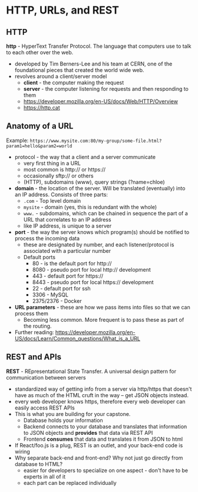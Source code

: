 # HTTP, URLs, and REST

## HTTP
**http** - HyperText Transfer Protocol. The language that computers use to talk to each other over the web.
- developed by Tim Berners-Lee and his team at CERN, one of the foundational pieces that created the world wide web.
- revolves around a client/server model
    - **client** - the computer making the request
    - **server** - the computer listening for requests and then responding to them
    - https://developer.mozilla.org/en-US/docs/Web/HTTP/Overview
    - https://http.cat

## Anatomy of a URL
Example: `https://www.mysite.com:80/my-group/some-file.html?param1=hello&param2=world`
- protocol - the way that a client and a server communicate
    - very first thing in a URL
    - most common is http:// or https://
    - occasionally sftp:// or others
    - (HTTP), subdomains (www), query strings (?name=chloe)
- **domain** - the location of the server. Will be translated (eventually) into an IP address. Consists of three parts:
    - `.com` - Top level domain
    - `mysite` - domain (yes, this is redundant with the whole)
    - `www.` - subdomains, which can be chained in sequence the part of a URL that correlates to an IP address
    - like IP address, is unique to a server
- **port** - the way the server knows which program(s) should be notified to process the incoming data
    - these are designated by number, and each listener/protocol is associated with a particular number
    - Default ports
        - 80 - is the default port for http://
        - 8080 - pseudo port for local http:// development
        - 443 - default port for https://
        - 8443 - pseudo port for local https:// development
        - 22 - default port for ssh
        - 3306 - MySQL
        - 2375/2376 - Docker
- **URL parameters** - these are how we pass items into files so that we can process them
    - Becoming less common. More frequent is to pass these as part of the routing.
- Further reading: https://developer.mozilla.org/en-US/docs/Learn/Common_questions/What_is_a_URL

## REST and APIs
**REST** - REpresentational State Transfer. A universal design pattern for communication between servers
- standardized way of getting info from a server via http/https that doesn't have as much of the HTML cruft in the way – get JSON objects instead.
- every web developer knows https, therefore every web developer can easily access REST APIs
- This is what you are building for your capstone.
    - Database holds your information
    - Backend connects to your database and translates that information to JSON objects and **provides** that data via REST API
    - Frontend **consumes** that data and translates it from JSON to html
- If React/foo.js is a plug, REST is an outlet, and your back-end code is wiring
- Why separate back-end and front-end?  Why not just go directly from database to HTML?
    - easier for developers to specialize on one aspect - don't have to be experts in all of it
    - each part can be replaced individually